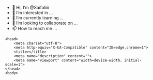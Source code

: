 - 👋 Hi, I’m @Saifaliiii
- 👀 I’m interested in ...
- 🌱 I’m currently learning ...
- 💞️ I’m looking to collaborate on ...
- 📫 How to reach me ...

<!---
Saifaliiii/Saifaliiii is a ✨ special ✨ repository because its `README.md` (this file) appears on your GitHub profile.
You can click the Preview link to take a look at your changes.
---><!doctype html>
    <head>
        <meta charset="utf-8">
        <meta http-equiv="X-UA-Compatible" content="IE=edge,chrome=1">
        <title></title>
        <meta name="description" content="">
        <meta name="viewport" content="width=device-width, initial-scale=1">
    </head>
    <body>


